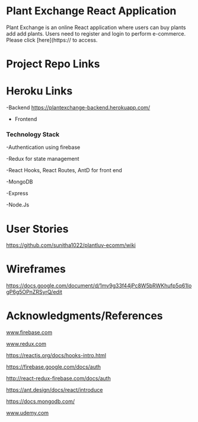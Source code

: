 
# Plant Exchange React Application
Plant Exchange is an online React application where users can buy plants add add plants. Users need to register and login to perform  e-commerce. Please click [here](https:// to access.

# Project Repo Links

# Heroku Links
-Backend https://plantexchange-backend.herokuapp.com/
- Frontend 
### Technology Stack

-Authentication using firebase

-Redux for state management

-React Hooks, React Routes, AntD for front end

-MongoDB

-Express

-Node.Js


# User Stories
https://github.com/sunitha1022/plantluv-ecomm/wiki

# Wireframes
https://docs.google.com/document/d/1mv9g33f44jPc8W5bRWKhufp5q61IogP6g5OPnZRSyrQ/edit


# Acknowledgments/References 

www.firebase.com

www.redux.com

https://reactjs.org/docs/hooks-intro.html

https://firebase.google.com/docs/auth

http://react-redux-firebase.com/docs/auth

https://ant.design/docs/react/introduce

https://docs.mongodb.com/

www.udemy.com






